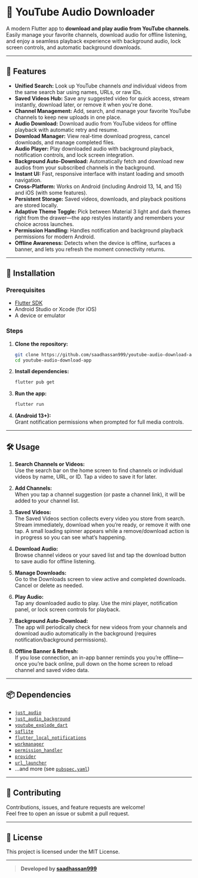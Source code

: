 # 🎵 YouTube Audio Downloader

A modern Flutter app to **download and play audio from YouTube channels**. 
Easily manage your favorite channels, download audio for offline listening, and enjoy a seamless playback experience with background audio, lock screen controls, and automatic background downloads.

---

## 🚀 Features

- **Unified Search:** Look up YouTube channels *and* individual videos from the same search bar using names, URLs, or raw IDs.
- **Saved Videos Hub:** Save any suggested video for quick access, stream instantly, download later, or remove it when you're done.
- **Channel Management:** Add, search, and manage your favorite YouTube channels to keep new uploads in one place.
- **Audio Download:** Download audio from YouTube videos for offline playback with automatic retry and resume.
- **Download Manager:** View real-time download progress, cancel downloads, and manage completed files.
- **Audio Player:** Play downloaded audio with background playback, notification controls, and lock screen integration.
- **Background Auto-Download:** Automatically fetch and download new audios from your subscribed channels in the background.
- **Instant UI:** Fast, responsive interface with instant loading and smooth navigation.
- **Cross-Platform:** Works on Android (including Android 13, 14, and 15) and iOS (with some features).
- **Persistent Storage:** Saved videos, downloads, and playback positions are stored locally.
- **Adaptive Theme Toggle:** Pick between Material 3 light and dark themes right from the drawer—the app restyles instantly and remembers your choice across launches.
- **Permission Handling:** Handles notification and background playback permissions for modern Android.
- **Offline Awareness:** Detects when the device is offline, surfaces a banner, and lets you refresh the moment connectivity returns.

---

## 📲 Installation

### Prerequisites

- [Flutter SDK](https://flutter.dev/docs/get-started/install)
- Android Studio or Xcode (for iOS)
- A device or emulator

### Steps

1. **Clone the repository:**
   ```sh
   git clone https://github.com/saadhassan999/youtube-audio-download-app.git
   cd youtube-audio-download-app
   ```

2. **Install dependencies:**
   ```sh
   flutter pub get
   ```

3. **Run the app:**
   ```sh
   flutter run
   ```

4. **(Android 13+):**  
   Grant notification permissions when prompted for full media controls.

---

## 🛠️ Usage

1. **Search Channels or Videos:**  
   Use the search bar on the home screen to find channels or individual videos by name, URL, or ID. Tap a video to save it for later.

2. **Add Channels:**  
   When you tap a channel suggestion (or paste a channel link), it will be added to your channel list.

3. **Saved Videos:**  
   The Saved Videos section collects every video you store from search. Stream immediately, download when you’re ready, or remove it with one tap. A small loading spinner appears while a remove/download action is in progress so you can see what’s happening.

4. **Download Audio:**  
   Browse channel videos or your saved list and tap the download button to save audio for offline listening.

5. **Manage Downloads:**  
   Go to the Downloads screen to view active and completed downloads. Cancel or delete as needed.

6. **Play Audio:**  
   Tap any downloaded audio to play. Use the mini player, notification panel, or lock screen controls for playback.

7. **Background Auto-Download:**  
   The app will periodically check for new videos from your channels and download audio automatically in the background (requires notification/background permissions).

8. **Offline Banner & Refresh:**  
   If you lose connection, an in-app banner reminds you you’re offline—once you’re back online, pull down on the home screen to reload channel and saved video data.

---

## 📦 Dependencies

- [`just_audio`](https://pub.dev/packages/just_audio)
- [`just_audio_background`](https://pub.dev/packages/just_audio_background)
- [`youtube_explode_dart`](https://pub.dev/packages/youtube_explode_dart)
- [`sqflite`](https://pub.dev/packages/sqflite)
- [`flutter_local_notifications`](https://pub.dev/packages/flutter_local_notifications)
- [`workmanager`](https://pub.dev/packages/workmanager)
- [`permission_handler`](https://pub.dev/packages/permission_handler)
- [`provider`](https://pub.dev/packages/provider)
- [`url_launcher`](https://pub.dev/packages/url_launcher)
- ...and more (see [`pubspec.yaml`](pubspec.yaml))

---

## 🤝 Contributing

Contributions, issues, and feature requests are welcome!  
Feel free to open an issue or submit a pull request.

---

## 📄 License

This project is licensed under the MIT License.

---

> **Developed by [saadhassan999](https://github.com/saadhassan999)**
